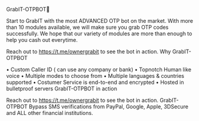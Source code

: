 GrabIT-OTPBOT🤖

Start to GrabIT with the most ADVANCED OTP bot on the market. With more than 10 modules available, we will make sure you grab OTP codes successfully. We hope that our variety of modules are more than enough to help you cash out everytime.

Reach out to https://t.me/ownergrabit to see the bot in action.
Why GrabIT-OTPBOT

• Custom Caller ID ( can use any company or bank)
• Topnotch Human like voice
• Multiple modes to choose from
• Multiple languages & countries supported
• Costumer Service is end-to-end and encrypted
• Hosted in bulletproof servers
GrabIT-OTPBOT in action

Reach out to https://t.me/ownergrabit to see the bot in action. GrabIT-OTPBOT Bypass SMS verifications from PayPal, Google, Apple, 3DSecure and ALL other financial institutions.
